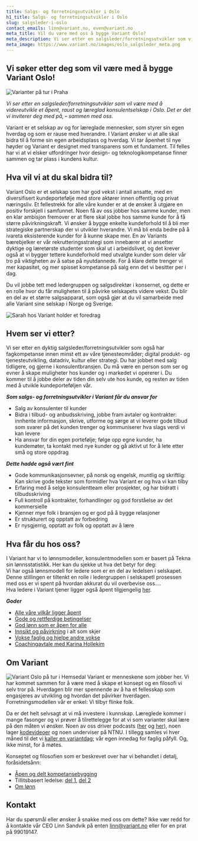 ```yaml
---
title: Salgs- og forretningsutvikler i Oslo
h1_title: Salgs- og forretningsutvikler i Oslo
slug: salgsleder-i-oslo
contact_emails: linn@variant.no, even@variant.no
meta_title: Vil du være med oss å bygge Variant Oslo?
meta_description: Vi ser etter en salgsleder/forretningsutvikler som vil være med å videreutvikle et åpent, raust og læreglad konsulentselskap i Oslo!
meta_image: https://www.variant.no/images/oslo_salgsleder_meta.png
---
```


## Vi søker etter deg som vil være med å bygge Variant Oslo!

![Varianter på tur i Praha](/images/oslo-praha-blob.png)

_Vi ser etter en salgsleder/forretningsutvikler som vil være med å videreutvikle et åpent, raust og læreglad konsulentselskap i Oslo. Det er det vi inviterer deg med på, – sammen med oss._

Variant er et selskap av og for læreglade mennesker, som styrer sin egen hverdag og som er rause med hverandre. I Variant ønsker vi at alle skal bidra til å forme sin egen arbeidsplass og hverdag. Vi tar åpenhet til nye høyder og Variant er designet med transparens som et fundament. Til felles har vi at vi elsker utfordringer hvor design- og teknologikompetanse finner sammen og tar plass i kundens kultur.

## Hva vil vi at du skal bidra til?

Variant Oslo er et selskap som har god vekst i antall ansatte, med en diversifisert kundeportefølje med store aktører innen offentlig og privat næringsliv. Et fellestrekk for alle våre kunder er at de ønsker å utgjøre en positiv forskjell i samfunnet. Noen få av oss jobber hos samme kunder, men en klar ambisjon fremover er at flere skal jobbe hos samme kunde for å få større påvirkningskraft. Vi ønsker å bygge enkelte kundeforhold til å bli mer strategiske partnerskap der vi utvikler hverandre. Vi må bli enda bedre på å ivareta eksisterende kunder for å kunne skape mer. En av Variants bærebjelker er vår rekrutteringsstrategi som innebærer at vi ansetter dyktige og læretørste studenter som skal ut i arbeidslivet, og det krever også at vi bygger tettere kundeforhold med utvalgte kunder som deler vår tro på viktigheten av å satse på nyutdannede. For å klare dette trenger vi mer kapasitet, og mer spisset kompetanse på salg enn det vi besitter per i dag.

Du vil jobbe tett med ledergruppen og salgsdirektør i konsernet, og dette er en rolle hvor du får muligheten til å påvirke selskapets videre vekst. Du blir en del av et større salgsapparat, som også gjør at du vil samarbeide med alle Variant sine selskap i Norge og Sverige.

<div class="right"><img alt="Sarah hos Variant holder et foredrag" src="/images/utvikler-sarah.png"/></div>

## Hvem ser vi etter?

Vi ser etter en dyktig salgsleder/forretningsutvikler som også har fagkompetanse innen minst ett av våre tjenesteområder; digital produkt- og tjenesteutvikling, datadriv, kultur eller strategi. Du har jobbet med salg tidligere, og gjerne i konsulentbransjen. Du må være en person som ser og evner å skape muligheter hos kunder og i markedet vi opererer i. Du kommer til å jobbe deler av tiden din selv ute hos kunde, og resten av tiden med å utvikle kundeporteføljen vår.

**_Som salgs- og forretningsutvikler i Variant får du ansvar for_**

- Salg av konsulenter til kunder
- Bidra i tilbud- og anbudsskriving, jobbe fram avtaler og kontrakter: innhente informasjon, skrive, utforme og sørge at vi leverer gode tilbud som svarer på det kunden trenger og kommuniserer hva slags verdi vi kan levere
- Ha ansvar for din egen portefølje; følge opp egne kunder, ha kundemøter, ta kontakt med nye kunder og gå aktivt ut for å lete etter små og store oppdrag

**_Dette hadde også vært fint_**

- Gode kommunikasjonsevner, på norsk og engelsk, muntlig og skriftlig: Kan skrive gode tekster som formidler hva Variant er og hva vi kan tilby
- Erfaring med å selge konsulentteam eller prosjekter, og har bidratt i tilbudsskriving
- Full kontroll på kontrakter, forhandlinger og god forståelse av det kommersielle
- Kjenner mye folk i bransjen og er god på å bygge relasjoner
- Er strukturert og opptatt av forbedring
- Er nysgjerrig, opptatt av folk og opptatt av å lære

## Hva får du hos oss?

I Variant har vi to lønnsmodeller, konsulentmodellen som er basert på Tekna sin lønnsstatistikk. Her kan du sjekke ut hva det betyr for deg:  
Vi har også lønnsmodell for ledere som er en del av ledelsen i selskapet. Denne stillingen er tiltenkt en rolle i ledergruppen i selskapetI prosessen med oss er vi spent på hvordan akkurat du vil overbevise oss....  
Hva ledere i Variant tjener ligger også åpent tilgjengelig [her](https://handbook.variant.no/#Ledere).

**_Goder_**

- [Alle våre vilkår ligger åpent](https://handbook.variant.no)
- [Gode og rettferdige betingelser](https://handbook.variant.no/#Selve-livet)
- [God lønn som er åpen for alle](https://www.variant.no/kalkulator)
- [Innsikt og påvirkning](https://blog.variant.no/bli-en-bedre-variant-7e1926bdcfba#e27f) i alt som skjer
- [Vokse faglig og hjelpe andre vokse](https://blog.variant.no/aapen-og-delt-kompetansebygging-c229771eee93)
- [Coachingavtale med Karina Hollekim](https://handbook.variant.no/avdelinger/oslo#Coaching-med-Karina-Hollekim)

## Om Variant

![Variant Oslo på tur i Hemsedal](/images/oslo-hemsedal-blob.png)
Variant er menneskene som jobber her. Vi har kommet sammen for å være med å skape et konsept og en filosofi vi selv tror på. Hverdagen blir mer spennende av å ha et fellesskap som engasjeres av utvikling og hvordan det påvirker hverdagen. Forretningsmodellen vår er enkel: Vi tilbyr flinke folk.

Da er det helt selvsagt at vi må investere i kunnskap. Læreglede kommer i mange fasonger og vi prøver å tilrettelegge for at vi som varianter skal lære på den måten vi ønsker. Noen av oss driver podcasts ([her](http://bartjs.io/tag/podcast-episode/) og [her](https://kortslutning.fun/)), noen lager [kodevideoer](https://youtube.com/kodesnutt) og noen underviser på NTNU. I tillegg samles vi hver måned til det vi [kaller en variantdag](https://blog.variant.no/tagged/variantdag); vår egen innedag for faglig påfyll. Og, ikke minst, for å møtes.

Konseptet og filosofien som er beskrevet over har vi behandlet i detalj, foråsidetsånn:

- [Åpen og delt kompetansebygging](https://blog.variant.no/aapen-og-delt-kompetansebygging-c229771eee93)
- Tillitsbasert ledelse: [del 1](https://blog.variant.no/tillitsbasert-ledelse-del-1-hva-og-hvorfor-86f6aa485cf9), [del 2](https://blog.variant.no/tillitsbasert-ledelse-del-2-sette-retning-449452fcc6a6)
- [Om lønn](https://blog.variant.no/bonusutbetaling-og-l%C3%B8nnsjusteringer-c6d340f0a6d)

## Kontakt

Har du spørsmål eller ønsker å snakke med oss om dette? Ikke vær redd for å kontakte vår CEO Linn Sandvik på enten linn@variant.no eller for en prat på 99019147.
